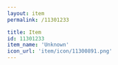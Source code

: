 ```yaml
---
layout: item
permalink: /11301233

title: Item
id: 11301233
item_name: 'Unknown'
icon_url: 'item/icon/11300891.png'
---
```

